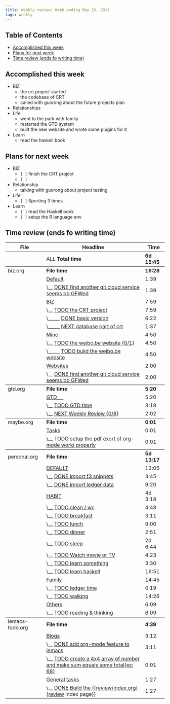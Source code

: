 ```yaml
---
title: Weekly review: Week ending May 26, 2013 
tags: weekly
---
```

<div id="table-of-contents">
<h2>Table of Contents</h2>
<div id="text-table-of-contents">
<ul>
<li><a href="#sec-1">Accomplished  this week</a></li>
<li><a href="#sec-2">Plans for next week</a></li>
<li><a href="#sec-3">Time review (ends fo writing time)</a></li>
</ul>
</div>
</div>


<div id="outline-container-sec-1" class="outline-2">
<h2 id="sec-1">Accomplished  this week</h2>
<div class="outline-text-2" id="text-1">
<ul class="org-ul">
<li>BIZ
<ul class="org-ul">
<li>the crt project started 
</li>
<li>the codebase of CRT
</li>
<li>called with guorong about the future projects plan
</li>
</ul>
</li>
<li>Relationships
</li>
<li>Life
<ul class="org-ul">
<li>went to the park with family
</li>
<li>restarted the GTD system  
</li>
<li>built the new website and wrote some plugins for it 
</li>
</ul>
</li>
<li>Learn
<ul class="org-ul">
<li>read the haskell book
</li>
</ul>
</li>
</ul>
</div>
</div>
<div id="outline-container-sec-2" class="outline-2">
<h2 id="sec-2">Plans for next week</h2>
<div class="outline-text-2" id="text-2">
<ul class="org-ul">
<li>BIZ
<ul class="org-ul">
<li><code>[&#xa0;]</code> finish the CRT project
</li>
<li><code>[&#xa0;]</code> </li>
</ul>
</li>
<li>Relationship
<ul class="org-ul">
<li>talking with guorong about project testing 
</li>
</ul>
</li>
<li>Life
<ul class="org-ul">
<li><code>[&#xa0;]</code> Sporting 3 times 
</li>
</ul>
</li>
<li>Learn
<ul class="org-ul">
<li><code>[&#xa0;]</code> read the Haskell book
</li>
<li><code>[&#xa0;]</code> setup the R language env 
</li>
</ul>
</li>
</ul>
</div>
</div>

<div id="outline-container-sec-3" class="outline-2">
<h2 id="sec-3">Time review (ends fo writing time)</h2>
<div class="outline-text-2" id="text-3">
<table class="table">


<colgroup>
<col  class="left" />

<col  class="left" />

<col  class="right" />
</colgroup>
<thead>
<tr>
<th scope="col" class="left">File</th>
<th scope="col" class="left">Headline</th>
<th scope="col" class="right">Time</th>
</tr>
</thead>
<tbody>
<tr>
<td class="left">&#xa0;</td>
<td class="left">ALL <b>Total time</b></td>
<td class="right"><b>6d 15:45</b></td>
</tr>
</tbody>
<tbody>
<tr>
<td class="left">biz.org</td>
<td class="left"><b>File time</b></td>
<td class="right"><b>16:28</b></td>
</tr>

<tr>
<td class="left">&#xa0;</td>
<td class="left"><a href="file:///home/eggcaker/.org-files/biz.md">Default</a></td>
<td class="right">1:39</td>
</tr>

<tr>
<td class="left">&#xa0;</td>
<td class="left">\__ <a href="file:///home/eggcaker/.org-files/biz.md">DONE find another git cloud service seems bb GFWed</a></td>
<td class="right">1:39</td>
</tr>

<tr>
<td class="left">&#xa0;</td>
<td class="left"><a href="file:///home/eggcaker/.org-files/biz.md">BIZ</a></td>
<td class="right">7:59</td>
</tr>

<tr>
<td class="left">&#xa0;</td>
<td class="left">\__ <a href="file:///home/eggcaker/.org-files/biz.md">TODO the CRT project</a></td>
<td class="right">7:59</td>
</tr>

<tr>
<td class="left">&#xa0;</td>
<td class="left">\_____ <a href="file:///home/eggcaker/.org-files/biz.md">DONE basic version</a></td>
<td class="right">6:22</td>
</tr>

<tr>
<td class="left">&#xa0;</td>
<td class="left">\_____ <a href="file:///home/eggcaker/.org-files/biz.md">NEXT database part of crt</a></td>
<td class="right">1:37</td>
</tr>

<tr>
<td class="left">&#xa0;</td>
<td class="left"><a href="file:///home/eggcaker/.org-files/biz.md">Mine</a></td>
<td class="right">4:50</td>
</tr>

<tr>
<td class="left">&#xa0;</td>
<td class="left">\__ <a href="file:///home/eggcaker/.org-files/biz.md">TODO the weibo.be website {0/1}</a></td>
<td class="right">4:50</td>
</tr>

<tr>
<td class="left">&#xa0;</td>
<td class="left">\_____ <a href="file:///home/eggcaker/.org-files/biz.md">TODO build the weibo.be website</a></td>
<td class="right">4:50</td>
</tr>

<tr>
<td class="left">&#xa0;</td>
<td class="left"><a href="file:///home/eggcaker/.org-files/biz.md">Websites</a></td>
<td class="right">2:00</td>
</tr>

<tr>
<td class="left">&#xa0;</td>
<td class="left">\__ <a href="file:///home/eggcaker/.org-files/biz.md">DONE find another git cloud service seems bb GFWed</a></td>
<td class="right">2:00</td>
</tr>
</tbody>
<tbody>
<tr>
<td class="left">gtd.org</td>
<td class="left"><b>File time</b></td>
<td class="right"><b>5:20</b></td>
</tr>

<tr>
<td class="left">&#xa0;</td>
<td class="left"><a href="file:///home/eggcaker/.org-files/gtd.md">GTD 　</a></td>
<td class="right">5:20</td>
</tr>

<tr>
<td class="left">&#xa0;</td>
<td class="left">\__ <a href="file:///home/eggcaker/.org-files/gtd.md">TODO GTD time</a></td>
<td class="right">3:18</td>
</tr>

<tr>
<td class="left">&#xa0;</td>
<td class="left">\__ <a href="file:///home/eggcaker/.org-files/gtd.md">NEXT Weekly Review {0/8}</a></td>
<td class="right">2:02</td>
</tr>
</tbody>
<tbody>
<tr>
<td class="left">maybe.org</td>
<td class="left"><b>File time</b></td>
<td class="right"><b>0:01</b></td>
</tr>

<tr>
<td class="left">&#xa0;</td>
<td class="left"><a href="file:///home/eggcaker/.org-files/maybe.md">Tasks</a></td>
<td class="right">0:01</td>
</tr>

<tr>
<td class="left">&#xa0;</td>
<td class="left">\__ <a href="file:///home/eggcaker/.org-files/maybe.md">TODO setup the pdf exort of org-mode worki properly</a></td>
<td class="right">0:01</td>
</tr>
</tbody>
<tbody>
<tr>
<td class="left">personal.org</td>
<td class="left"><b>File time</b></td>
<td class="right"><b>5d 13:17</b></td>
</tr>

<tr>
<td class="left">&#xa0;</td>
<td class="left"><a href="file:///home/eggcaker/.org-files/personal.md">DEFAULT</a></td>
<td class="right">13:05</td>
</tr>

<tr>
<td class="left">&#xa0;</td>
<td class="left">\__ <a href="file:///home/eggcaker/.org-files/personal.md">DONE import f3 snippets</a></td>
<td class="right">3:45</td>
</tr>

<tr>
<td class="left">&#xa0;</td>
<td class="left">\__ <a href="file:///home/eggcaker/.org-files/personal.md">DONE import ledger data</a></td>
<td class="right">9:20</td>
</tr>

<tr>
<td class="left">&#xa0;</td>
<td class="left"><a href="file:///home/eggcaker/.org-files/personal.md">HABIT</a></td>
<td class="right">4d 3:18</td>
</tr>

<tr>
<td class="left">&#xa0;</td>
<td class="left">\__ <a href="file:///home/eggcaker/.org-files/personal.md">TODO clean / wc</a></td>
<td class="right">4:48</td>
</tr>

<tr>
<td class="left">&#xa0;</td>
<td class="left">\__ <a href="file:///home/eggcaker/.org-files/personal.md">TODO breakfast</a></td>
<td class="right">3:11</td>
</tr>

<tr>
<td class="left">&#xa0;</td>
<td class="left">\__ <a href="file:///home/eggcaker/.org-files/personal.md">TODO lunch</a></td>
<td class="right">9:00</td>
</tr>

<tr>
<td class="left">&#xa0;</td>
<td class="left">\__ <a href="file:///home/eggcaker/.org-files/personal.md">TODO dinner</a></td>
<td class="right">2:51</td>
</tr>

<tr>
<td class="left">&#xa0;</td>
<td class="left">\__ <a href="file:///home/eggcaker/.org-files/personal.md">TODO sleep</a></td>
<td class="right">2d 6:44</td>
</tr>

<tr>
<td class="left">&#xa0;</td>
<td class="left">\__ <a href="file:///home/eggcaker/.org-files/personal.md">TODO Watch movie or TV</a></td>
<td class="right">4:23</td>
</tr>

<tr>
<td class="left">&#xa0;</td>
<td class="left">\__ <a href="file:///home/eggcaker/.org-files/personal.md">TODO learn something</a></td>
<td class="right">3:30</td>
</tr>

<tr>
<td class="left">&#xa0;</td>
<td class="left">\__ <a href="file:///home/eggcaker/.org-files/personal.md">TODO learn haskell</a></td>
<td class="right">16:51</td>
</tr>

<tr>
<td class="left">&#xa0;</td>
<td class="left"><a href="file:///home/eggcaker/.org-files/personal.md">Family</a></td>
<td class="right">14:45</td>
</tr>

<tr>
<td class="left">&#xa0;</td>
<td class="left">\__ <a href="file:///home/eggcaker/.org-files/personal.md">TODO ledger time</a></td>
<td class="right">0:19</td>
</tr>

<tr>
<td class="left">&#xa0;</td>
<td class="left">\__ <a href="file:///home/eggcaker/.org-files/personal.md">TODO walking</a></td>
<td class="right">14:26</td>
</tr>

<tr>
<td class="left">&#xa0;</td>
<td class="left"><a href="file:///home/eggcaker/.org-files/personal.md">Others</a></td>
<td class="right">6:09</td>
</tr>

<tr>
<td class="left">&#xa0;</td>
<td class="left">\__ <a href="file:///home/eggcaker/.org-files/personal.md">TODO reading &amp; thinking</a></td>
<td class="right">6:09</td>
</tr>
</tbody>
<tbody>
<tr>
<td class="left">iemacs-todo.org</td>
<td class="left"><b>File time</b></td>
<td class="right"><b>4:39</b></td>
</tr>

<tr>
<td class="left">&#xa0;</td>
<td class="left"><a href="file:///home/eggcaker/src/personal/iemacs.com/iemacs-todo.md">Blogs</a></td>
<td class="right">3:12</td>
</tr>

<tr>
<td class="left">&#xa0;</td>
<td class="left">\__ <a href="file:///home/eggcaker/src/personal/iemacs.com/iemacs-todo.md">DONE add org-mode feature to iemacs</a></td>
<td class="right">3:11</td>
</tr>

<tr>
<td class="left">&#xa0;</td>
<td class="left">\__ <a href="file:///home/eggcaker/src/personal/iemacs.com/iemacs-todo.md">TODO create a 4x4 array of number and make sum  equals some total(ex: 68)</a></td>
<td class="right">0:01</td>
</tr>

<tr>
<td class="left">&#xa0;</td>
<td class="left"><a href="file:///home/eggcaker/src/personal/iemacs.com/iemacs-todo.md">General tasks</a></td>
<td class="right">1:27</td>
</tr>

<tr>
<td class="left">&#xa0;</td>
<td class="left">\__ <a href="file:///home/eggcaker/src/personal/iemacs.com/iemacs-todo.md">DONE Build the {{<a href="review/index.org}{review">review/index.org}{review</a> index page}}</a></td>
<td class="right">1:27</td>
</tr>
</tbody>
</table>
</div>
</div>
